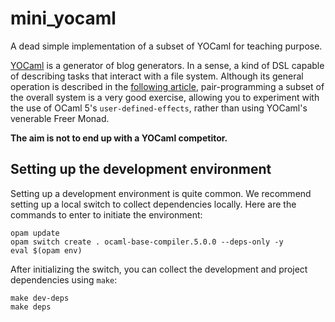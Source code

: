 # mini_yocaml

A dead simple implementation of a subset of YOCaml for teaching purpose.

[YOCaml](https://github.com/xhtmlboi/yocaml) is a generator of blog generators.
In a sense, a kind of DSL capable of describing tasks that interact with a file
system. Although its general operation is described in the [following
article](https://xhtmlboi.github.io/articles/yocaml.html), pair-programming a
subset of the overall system is a very good exercise, allowing you to experiment
with the use of OCaml 5's `user-defined-effects`, rather than using YOCaml's
venerable Freer Monad.

**The aim is not to end up with a YOCaml competitor.**

## Setting up the development environment

Setting up a development environment is quite common. We recommend setting up a
local switch to collect dependencies locally. Here are the commands to enter to
initiate the environment:

```shellsession
opam update
opam switch create . ocaml-base-compiler.5.0.0 --deps-only -y
eval $(opam env)
```

After initializing the switch, you can collect the development and project
dependencies using `make`:

```shellsession
make dev-deps
make deps
```
